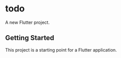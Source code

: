 # todo

A new Flutter project.

## Getting Started

This project is a starting point for a Flutter application.